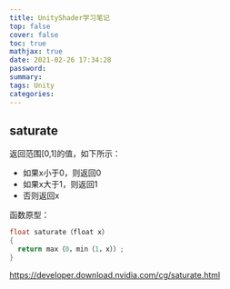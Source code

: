 ```yaml
---
title: UnityShader学习笔记
top: false
cover: false
toc: true
mathjax: true
date: 2021-02-26 17:34:28
password:
summary:
tags: Unity
categories:
---
```


## saturate
返回范围[0,1]的值，如下所示：
- 如果x小于0，则返回0
- 如果x大于1，则返回1
- 否则返回x

函数原型：
```cpp
float saturate（float x）
{ 
  return max（0，min（1，x））; 
}
```
https://developer.download.nvidia.com/cg/saturate.html